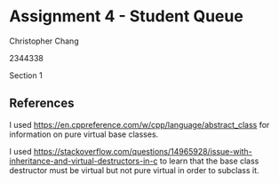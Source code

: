 # Assignment 4 - Student Queue
Christopher Chang

2344338

Section 1

## References
I used https://en.cppreference.com/w/cpp/language/abstract_class for information
on pure virtual base classes.

I used https://stackoverflow.com/questions/14965928/issue-with-inheritance-and-virtual-destructors-in-c
to learn that the base class destructor must be virtual but not pure virtual in
order to subclass it.